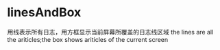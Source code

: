 # linesAndBox
用线表示所有日志，用方框显示当前屏幕所覆盖的日志线区域  the lines are all the ariticles;the box shows ariticles of the current screen

